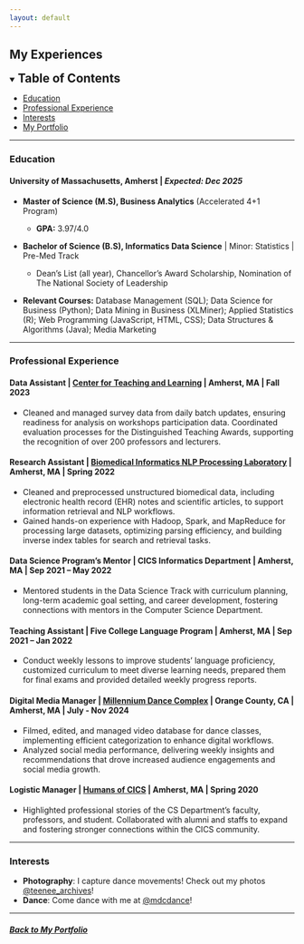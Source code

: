 ```yaml
---
layout: default
---
```

## My Experiences

<details open>
  <summary><span style="font-size: 1.5em; font-weight: bold">Table of Contents</span></summary>
  <ul>
    <!-- <li><a href="#contact--links">Contact & Links</a></li>
    <li><a href="#technical-skills">Technical Skills</a></li>
    <li><a href="#portfolio-projects">Portfolio Projects</a></li> -->
    <li><a href="#education">Education</a></li>
    <li><a href="#professional-experience">Professional Experience</a></li>
    <li><a href="#interests">Interests</a></li>
    <li><a href="./">My Portfolio</a></li>
  </ul>
</details>

* * *

### Education

#### **University of Massachusetts, Amherst** | _Expected: Dec 2025_

- **Master of Science (M.S), Business Analytics** (Accelerated 4+1 Program)
  - **GPA:** 3.97/4.0
- **Bachelor of Science (B.S), Informatics Data Science** \| Minor: Statistics \| Pre-Med Track
  - Dean’s List (all year), Chancellor’s Award Scholarship, Nomination of The National Society of Leadership

- **Relevant Courses:** Database Management (SQL); Data Science for Business (Python); Data Mining in Business (XLMiner); Applied Statistics (R); Web Programming (JavaScript, HTML, CSS); Data Structures & Algorithms (Java); Media Marketing

* * *

### Professional Experience

#### **Data Assistant** \| [Center for Teaching and Learning](https://www.umass.edu/ctl/grants-awards) \| Amherst, MA \| Fall 2023

- Cleaned and managed survey data from daily batch updates, ensuring readiness for analysis on workshops participation data. Coordinated evaluation processes for the Distinguished Teaching Awards, supporting the recognition of over 200 professors and lecturers.

#### **Research Assistant** \| [Biomedical Informatics NLP Processing Laboratory](https://www.cics.umass.edu/organizations/biomedical-informatics-nlp-lab) \| Amherst, MA \| Spring 2022

- Cleaned and preprocessed unstructured biomedical data, including electronic health record (EHR) notes and scientific articles, to support information retrieval and NLP workflows.
- Gained hands-on experience with Hadoop, Spark, and MapReduce for processing large datasets, optimizing parsing efficiency, and building inverse index tables for search and retrieval tasks.

#### **Data Science Program’s Mentor** \| CICS Informatics Department \| Amherst, MA | Sep 2021 – May 2022

- Mentored students in the Data Science Track with curriculum planning, long-term academic goal setting, and career development, fostering connections with mentors in the Computer Science Department.

#### **Teaching Assistant** \| Five College Language Program \| Amherst, MA | Sep 2021 – Jan 2022

- Conduct weekly lessons to improve students’ language proficiency, customized curriculum to meet diverse learning needs, prepared them for final exams and provided detailed weekly progress reports.

#### **Digital Media Manager** \| [Millennium Dance Complex](https://www.instagram.com/mdcdance/) \| Orange County, CA \| Amherst, MA | July - Nov 2024

- Filmed, edited, and managed video database for dance classes, implementing efficient categorization to enhance digital workflows.
- Analyzed social media performance, delivering weekly insights and recommendations that drove increased audience engagements and social media growth.

#### **Logistic Manager** \| [Humans of CICS](https://www.instagram.com/humansofcics/) \| Amherst, MA \| Spring 2020

- Highlighted professional stories of the CS Department’s faculty, professors, and student. Collaborated with alumni and staffs to expand and fostering stronger connections within the CICS community.

* * *

### Interests

- **Photography**: I capture dance movements! Check out my photos [@teenee_archives][vsco]!
- **Dance**: Come dance with me at [@mdcdance][mdcdance]!

[vsco]: https://vsco.co/teenee3051/gallery
[mdcdance]: https://www.instagram.com/mdcdance/

* * *

##### [Back to My Portfolio](./)

<!-- * * * -->
